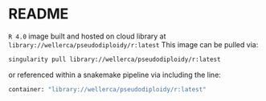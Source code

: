 # README

`R 4.0` image built and hosted on cloud library at `library://wellerca/pseudodiploidy/r:latest`
This image can be pulled via:
```bash
singularity pull library://wellerca/pseudodiploidy/r:latest
```

or referenced within a snakemake pipeline via including the line:
```bash
container: "library://wellerca/pseudodiploidy/r:latest"
```
